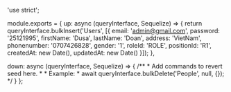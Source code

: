 'use strict';

module.exports = {
  up: async (queryInterface, Sequelize) => {
    return queryInterface.bulkInsert('Users', [{
      email: 'admin@gmail.com',
      password: '25121995',
      firstName: 'Dusa',
      lastName: 'Doan',
      address: 'VietNam',
      phonenumber: '0707426828',
      gender: '1',
      roleId: 'ROLE',
      positionId: 'R1',
      createdAt: new Date(),
      updatedAt: new Date()
    }]);
  },

  down: async (queryInterface, Sequelize) => {
    /**
     * Add commands to revert seed here.
     *
     * Example:
     * await queryInterface.bulkDelete('People', null, {});
     */
  }
};